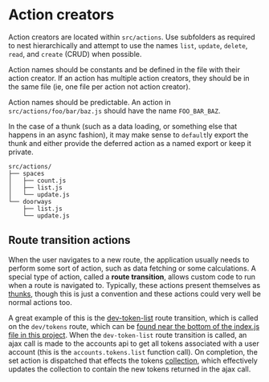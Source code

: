 # Action creators 

Action creators are located within `src/actions`. Use subfolders as required to nest hierarchically and
attempt to use the names `list`, `update`, `delete`, `read`, and `create` (CRUD) when possible.

Action names should be constants and be defined in the file with their action creator. If an action
has multiple action creators, they should be in the same file (ie, one file per action not action
creator).

Action names should be predictable. An action in `src/actions/foo/bar/baz.js` should have the name
`FOO_BAR_BAZ`.

In the case of a thunk (such as a data loading, or something else that happens in an async fashion),
it may make sense to `default`ly export the thunk and either provide the deferred action as a named
export or keep it private.

```
src/actions/
├── spaces
│   ├── count.js
│   ├── list.js
│   └── update.js
└── doorways
    ├── list.js
    └── update.js
```

## Route transition actions
When the user navigates to a new route, the application usually needs to perform some sort of
action, such as data fetching or some calculations. A special type of action, called a **route
transition**, allows custom code to run when a route is navigated to. Typically, these actions
present themselves as [thunks](https://redux.js.org/advanced/async-actions#async-action-creators),
though this is just a convention and these actions could very well be normal actions too.

A great example of this is the
[dev-token-list](https://github.com/DensityCo/dashboard/blob/trunk/src/actions/route-transition/dev-token-list.js)
route transition, which is called on the `dev/tokens` route, which can be [found near the bottom of
the index.js file in this project](https://github.com/DensityCo/dashboard/blob/trunk/src/index.js).
When the `dev-token-list` route transition is called, an ajax call is made to the accounts api to
get all tokens associated with a user account (this is the `accounts.tokens.list` function call).
On completion, the set action is dispatched that effects the tokens
[collection](https://github.com/DensityCo/dashboard/tree/trunk/src/reducers#collection-reducers),
which effectively updates the collection to contain the new tokens returned in the ajax call.
